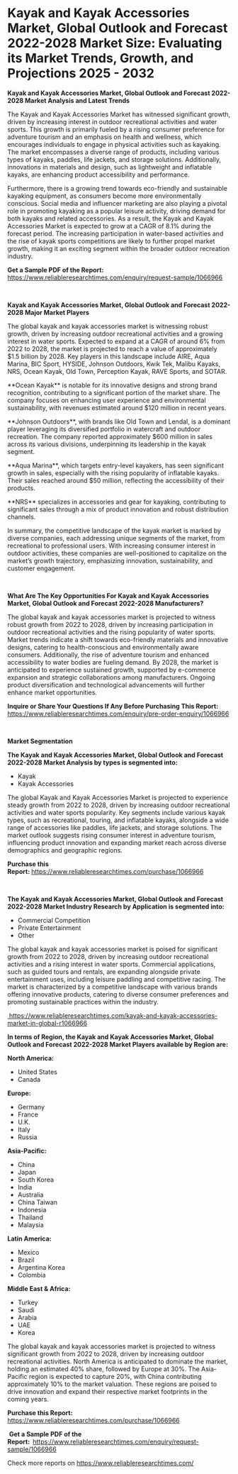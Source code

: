 <p><h1>Kayak and Kayak Accessories Market, Global Outlook and Forecast 2022-2028 Market Size: Evaluating its Market Trends, Growth, and Projections 2025 - 2032</h1></p><p><strong>Kayak and Kayak Accessories Market, Global Outlook and Forecast 2022-2028 Market Analysis and Latest Trends</strong></p>
<p><p>The Kayak and Kayak Accessories Market has witnessed significant growth, driven by increasing interest in outdoor recreational activities and water sports. This growth is primarily fueled by a rising consumer preference for adventure tourism and an emphasis on health and wellness, which encourages individuals to engage in physical activities such as kayaking. The market encompasses a diverse range of products, including various types of kayaks, paddles, life jackets, and storage solutions. Additionally, innovations in materials and design, such as lightweight and inflatable kayaks, are enhancing product accessibility and performance.</p><p>Furthermore, there is a growing trend towards eco-friendly and sustainable kayaking equipment, as consumers become more environmentally conscious. Social media and influencer marketing are also playing a pivotal role in promoting kayaking as a popular leisure activity, driving demand for both kayaks and related accessories. As a result, the Kayak and Kayak Accessories Market is expected to grow at a CAGR of 8.1% during the forecast period. The increasing participation in water-based activities and the rise of kayak sports competitions are likely to further propel market growth, making it an exciting segment within the broader outdoor recreation industry.</p></p>
<p><strong>Get a Sample PDF of the Report:&nbsp;</strong> <a href="https://www.reliableresearchtimes.com/enquiry/request-sample/1066966?utm_campaign=3028&utm_medium=2&utm_source=Github&utm_content=ia&utm_term=21032025&utm_id=kayak-and-kayak-accessories-market-global-outlook-and-forecast-2022-2028">https://www.reliableresearchtimes.com/enquiry/request-sample/1066966</a></p>
<p>&nbsp;</p>
<p><strong>Kayak and Kayak Accessories Market, Global Outlook and Forecast 2022-2028 Major Market Players</strong></p>
<p><p>The global kayak and kayak accessories market is witnessing robust growth, driven by increasing outdoor recreational activities and a growing interest in water sports. Expected to expand at a CAGR of around 6% from 2022 to 2028, the market is projected to reach a value of approximately $1.5 billion by 2028. Key players in this landscape include AIRE, Aqua Marina, BIC Sport, HYSIDE, Johnson Outdoors, Kwik Tek, Malibu Kayaks, NRS, Ocean Kayak, Old Town, Perception Kayak, RAVE Sports, and SOTAR.</p><p>**Ocean Kayak** is notable for its innovative designs and strong brand recognition, contributing to a significant portion of the market share. The company focuses on enhancing user experience and environmental sustainability, with revenues estimated around $120 million in recent years.</p><p>**Johnson Outdoors**, with brands like Old Town and Lendal, is a dominant player leveraging its diversified portfolio in watercraft and outdoor recreation. The company reported approximately $600 million in sales across its various divisions, underpinning its leadership in the kayak segment.</p><p>**Aqua Marina**, which targets entry-level kayakers, has seen significant growth in sales, especially with the rising popularity of inflatable kayaks. Their sales reached around $50 million, reflecting the accessibility of their products.</p><p>**NRS** specializes in accessories and gear for kayaking, contributing to significant sales through a mix of product innovation and robust distribution channels. </p><p>In summary, the competitive landscape of the kayak market is marked by diverse companies, each addressing unique segments of the market, from recreational to professional users. With increasing consumer interest in outdoor activities, these companies are well-positioned to capitalize on the market’s growth trajectory, emphasizing innovation, sustainability, and customer engagement.</p></p>
<p>&nbsp;</p>
<p><strong>What Are The Key Opportunities For Kayak and Kayak Accessories Market, Global Outlook and Forecast 2022-2028 Manufacturers?</strong></p>
<p><p>The global kayak and kayak accessories market is projected to witness robust growth from 2022 to 2028, driven by increasing participation in outdoor recreational activities and the rising popularity of water sports. Market trends indicate a shift towards eco-friendly materials and innovative designs, catering to health-conscious and environmentally aware consumers. Additionally, the rise of adventure tourism and enhanced accessibility to water bodies are fueling demand. By 2028, the market is anticipated to experience sustained growth, supported by e-commerce expansion and strategic collaborations among manufacturers. Ongoing product diversification and technological advancements will further enhance market opportunities.</p></p>
<p><strong>Inquire or Share Your Questions If Any Before Purchasing This Report:</strong> <a href="https://www.reliableresearchtimes.com/enquiry/pre-order-enquiry/1066966?utm_campaign=3028&utm_medium=2&utm_source=Github&utm_content=ia&utm_term=21032025&utm_id=kayak-and-kayak-accessories-market-global-outlook-and-forecast-2022-2028">https://www.reliableresearchtimes.com/enquiry/pre-order-enquiry/1066966</a></p>
<p>&nbsp;</p>
<p><strong>Market Segmentation</strong></p>
<p><strong>The Kayak and Kayak Accessories Market, Global Outlook and Forecast 2022-2028 Market Analysis by types is segmented into:</strong></p>
<p><ul><li>Kayak</li><li>Kayak Accessories</li></ul></p>
<p><p>The global Kayak and Kayak Accessories Market is projected to experience steady growth from 2022 to 2028, driven by increasing outdoor recreational activities and water sports popularity. Key segments include various kayak types, such as recreational, touring, and inflatable kayaks, alongside a wide range of accessories like paddles, life jackets, and storage solutions. The market outlook suggests rising consumer interest in adventure tourism, influencing product innovation and expanding market reach across diverse demographics and geographic regions.</p></p>
<p><strong>Purchase this Report:&nbsp;</strong><a href="https://www.reliableresearchtimes.com/purchase/1066966?utm_campaign=3028&utm_medium=2&utm_source=Github&utm_content=ia&utm_term=21032025&utm_id=kayak-and-kayak-accessories-market-global-outlook-and-forecast-2022-2028">https://www.reliableresearchtimes.com/purchase/1066966</a></p>
<p>&nbsp;</p>
<p><strong>The Kayak and Kayak Accessories Market, Global Outlook and Forecast 2022-2028 Market Industry Research by Application is segmented into:</strong></p>
<p><ul><li>Commercial Competition</li><li>Private Entertainment</li><li>Other</li></ul></p>
<p><p>The global kayak and kayak accessories market is poised for significant growth from 2022 to 2028, driven by increasing outdoor recreational activities and a rising interest in water sports. Commercial applications, such as guided tours and rentals, are expanding alongside private entertainment uses, including leisure paddling and competitive racing. The market is characterized by a competitive landscape with various brands offering innovative products, catering to diverse consumer preferences and promoting sustainable practices within the industry.</p></p>
<p><a href="https://www.reliableresearchtimes.com/kayak-and-kayak-accessories-market-in-global-r1066966?utm_campaign=3028&utm_medium=2&utm_source=Github&utm_content=ia&utm_term=21032025&utm_id=kayak-and-kayak-accessories-market-global-outlook-and-forecast-2022-2028">&nbsp;https://www.reliableresearchtimes.com/kayak-and-kayak-accessories-market-in-global-r1066966</a></p>
<p><strong>In terms of Region, the Kayak and Kayak Accessories Market, Global Outlook and Forecast 2022-2028 Market Players available by Region are:</strong></p>
<p>
    <p> <strong> North America: </strong>
        <ul>
            <li>United States</li>
            <li>Canada</li>
        </ul>
        </p> 
    <p> <strong> Europe: </strong>
        <ul>
            <li>Germany</li>
            <li>France</li>
            <li>U.K.</li>
            <li>Italy</li>
            <li>Russia</li>
        </ul>
        </p> 
    <p> <strong> Asia-Pacific: </strong>
        <ul>
            <li>China</li>
            <li>Japan</li>
            <li>South Korea</li>
            <li>India</li>
            <li>Australia</li>
            <li>China Taiwan</li>
            <li>Indonesia</li>
            <li>Thailand</li>
            <li>Malaysia</li>
        </ul>
        </p> 
    <p> <strong> Latin America: </strong>
        <ul>
            <li>Mexico</li>
            <li>Brazil</li>
            <li>Argentina Korea</li>
            <li>Colombia</li>
        </ul>
        </p> 
    <p> <strong> Middle East & Africa: </strong>
        <ul>
            <li>Turkey</li>
            <li>Saudi</li>
            <li>Arabia</li>
            <li>UAE</li>
            <li>Korea</li>
        </ul>
    </p>
    </p>
<p><p>The global kayak and kayak accessories market is projected to witness significant growth from 2022 to 2028, driven by increasing outdoor recreational activities. North America is anticipated to dominate the market, holding an estimated 40% share, followed by Europe at 30%. The Asia-Pacific region is expected to capture 20%, with China contributing approximately 10% to the market valuation. These regions are poised to drive innovation and expand their respective market footprints in the coming years.</p></p>
<p><strong>Purchase this Report: </strong><a href="https://www.reliableresearchtimes.com/purchase/1066966?utm_campaign=3028&utm_medium=2&utm_source=Github&utm_content=ia&utm_term=21032025&utm_id=kayak-and-kayak-accessories-market-global-outlook-and-forecast-2022-2028">https://www.reliableresearchtimes.com/purchase/1066966</a></p>
<p>&nbsp;<strong>Get a Sample PDF of the Report:&nbsp;&nbsp;</strong><a href="https://www.reliableresearchtimes.com/enquiry/request-sample/1066966?utm_campaign=3028&utm_medium=2&utm_source=Github&utm_content=ia&utm_term=21032025&utm_id=kayak-and-kayak-accessories-market-global-outlook-and-forecast-2022-2028">https://www.reliableresearchtimes.com/enquiry/request-sample/1066966</a></p>
<p><strong></strong></p>
<p>Check more reports on <a href="https://www.reliableresearchtimes.com/?utm_campaign=3028&utm_medium=2&utm_source=Github&utm_content=ia&utm_term=21032025&utm_id=kayak-and-kayak-accessories-market-global-outlook-and-forecast-2022-2028">https://www.reliableresearchtimes.com/</a></p>